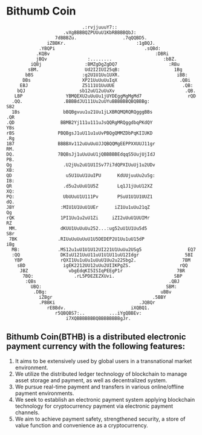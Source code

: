 # **Bithumb Coin**                                                                        
                                .:rvjjuuuY7::                               
                         .vXgBBBBQZPUUuU1KbRBBBBQbJ:                        
                      7dBBBZu.                 .7qQQBD5.                    
                   iZBBKr.                          :1gBQJ.                 
                .YBQPi                                 .sQBd:               
               .KQBv                                       :DBRi             
               jBQv               :........                   :bBZ.           
             iQBj                :BMZgDgZgDQ7                   :RBu          
            sBM.                 Ud2I2IUI25qB:                    1Bg         
           bBS                  :g2U1U1Uu1UXR.                     iBB:       
          DBs                   XP21UuUuUuIqX                       .QBi      
         EBJ                    Z5111U1UuUUE                         .QB:     
        bQJ                    sb12uU12uUuXv                          .QB.    
       LBP                YBMQEXU2uUuUu1jUYDEggMgMgMd7                 rQD    
      .QQ.               .BBBBdJU111Uu2uUYuBBBBBBQBQBBBg:               SB2   
      1Bs                bBQBgvuu1u21Uu1jLXBRQMQRQRQgggBBs              .QR   
    .QD                 BBMB2Yj111u111uJsQQRgMRQggdbqPKdQY               YBs  
    rBS                PBQBgsJ1uU11u1uUvPBQgQMMZDbPqKIIUKD               .Rg  
    1B7                BBBBXv112uUuUuUJJQBQQMgEEPPXXUUJ11gr               RM. 
    DQ.                7BQBsJj1uUuUuU1jQBBBBBEdqqS5UujUjIdJ               PB. 
    Qg                   .U2jUu2uU1U1ISv77i7dQPXIUuUj1u2UDv               XB: 
    QD                    u5U1UuU1UuIPU      KdUUjuuUu2u5g:               IB: 
    QR                   .d5u2uUuU1U5Z       Lq1J1jUuU12XZ                XQ: 
    PQ:                  UbUUuU1U111Pv       PSuU1U1U1UUZ1                dQ. 
    JBY                 :MIU1U1UuU1UEr      iZ1Uu1uUu21qZ                 Qg  
    rQK                 1PI1Uu1u2uU1Zi     iZI2uUuU1UUIMr                 RZ  
     MM.                dKUU1UuUuUu252...:ug52uU1U1Uu5d5                 SBr  
     7BK               .RIUuUuUuUuU1U5DEDEP2U1Uu1uU15dP                 iBg   
      MB:              .MS12u1uU1U1U12UI221U1UuUu2USg5                 EQ7   
      :QQ               DKIuU121UuU11uU1U1U11uU12Idgr                 5BI    
       YBP              rQXI1Uu1uUu1uUuU1Uu2u22Sbg2.                 7BM     
        sBD              igEK2212UU12uUu2UIIKPgZS.                  rQQ      
         JBZ               vbgEdqKI5ISIqPEEgP1r                    7BR       
          7BQ:               .rL5PDEZEZXUvi.                      SBP        
           :QBs                                                 .QBJ         
             UBQ:                                              SBM:          
              .DBg:                                          uBBv            
                iZBgr                                     .5BBY              
                .PBBKi                               .JQBQr                
                   rEBBdv.                        iXQBQ1.                  
                      r5QBQBS7:..         ...iYgQBBEv:                     
                          i7XQBBBBBBBQBBBBBBBBgJr.                         
                                                                           
 
## Bithumb Coin(BTHB) is a distributed electronic payment currency with the following features:
1. It aims to be extensively used by global users in a transnational market environment.
2. We utilize the distributed ledger technology of blockchain to manage asset storage and payment, as well as decentralized system.
3. We pursue real-time payment and transfers in various online/offline payment environments.
4. We seek to establish an electronic payment system applying blockchain technology for cryptocurrency payment via electronic payment channels.
5. We aim to achieve payment safety, strengthened security, a store of value function and convenience as a cryptocurrency.


